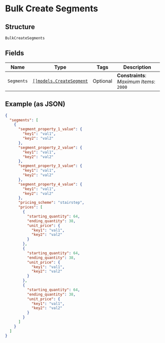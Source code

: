 
# Bulk Create Segments

## Structure

`BulkCreateSegments`

## Fields

| Name | Type | Tags | Description |
|  --- | --- | --- | --- |
| `Segments` | [`[]models.CreateSegment`](../../doc/models/create-segment.md) | Optional | **Constraints**: *Maximum Items*: `2000` |

## Example (as JSON)

```json
{
  "segments": [
    {
      "segment_property_1_value": {
        "key1": "val1",
        "key2": "val2"
      },
      "segment_property_2_value": {
        "key1": "val1",
        "key2": "val2"
      },
      "segment_property_3_value": {
        "key1": "val1",
        "key2": "val2"
      },
      "segment_property_4_value": {
        "key1": "val1",
        "key2": "val2"
      },
      "pricing_scheme": "stairstep",
      "prices": [
        {
          "starting_quantity": 64,
          "ending_quantity": 38,
          "unit_price": {
            "key1": "val1",
            "key2": "val2"
          }
        },
        {
          "starting_quantity": 64,
          "ending_quantity": 38,
          "unit_price": {
            "key1": "val1",
            "key2": "val2"
          }
        },
        {
          "starting_quantity": 64,
          "ending_quantity": 38,
          "unit_price": {
            "key1": "val1",
            "key2": "val2"
          }
        }
      ]
    }
  ]
}
```

